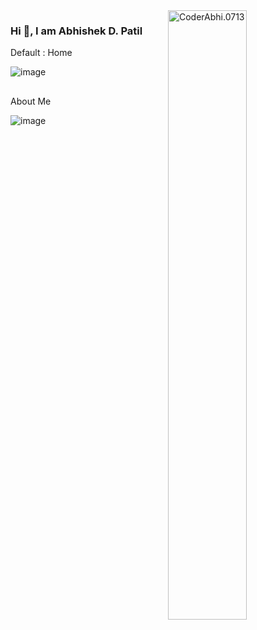 <img width=50% align=right title="Coder Abhi." alt="CoderAbhi.0713" src="https://capsule-render.vercel.app/api?type=waving&color=gradient&customColorList=6,11,20&height=150&section=header&text=Portfolio&fontSize=40&fontColor=fff&animation=twinkling&fontAlignY=32"/>

### Hi 👋, I am Abhishek D. Patil 

<p>Default : Home </p>

![image](https://user-images.githubusercontent.com/105943862/231214818-7e765ec0-f521-48f1-ac0a-1882ac5922ac.png)


##
<p> About Me </p>

![image](https://user-images.githubusercontent.com/105943862/231216051-f3844f84-0938-4955-92fe-fb519410a72a.png)

